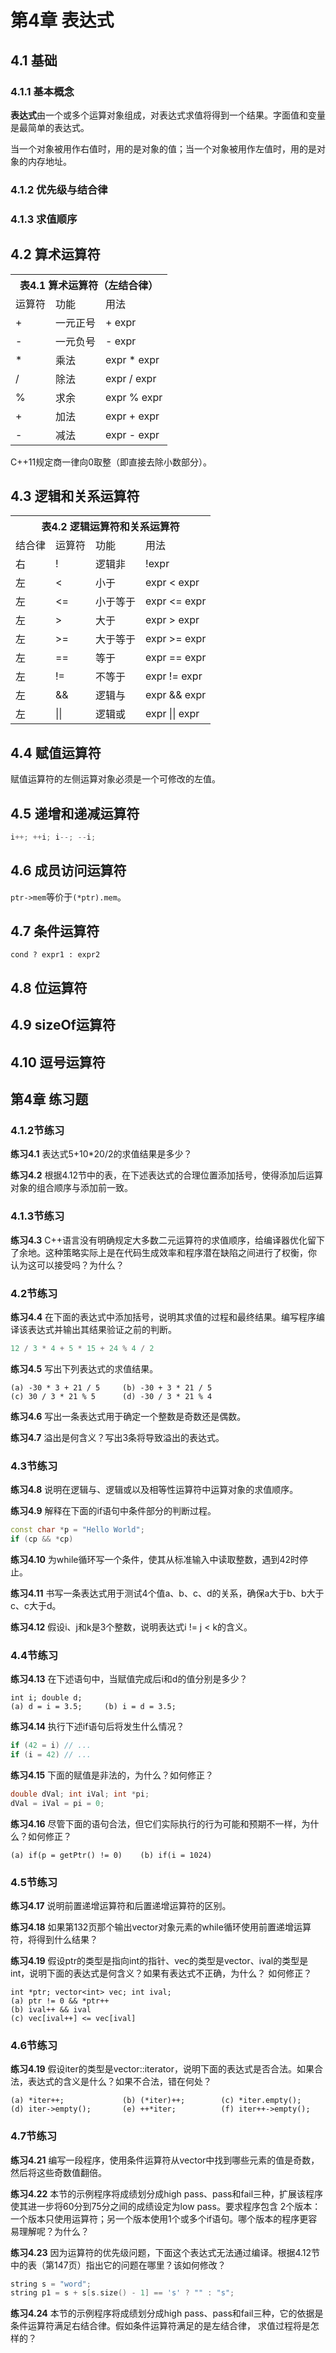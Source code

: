 # 第4章 表达式
## 4.1 基础
### 4.1.1 基本概念
**表达式**由一个或多个运算对象组成，对表达式求值将得到一个结果。字面值和变量是最简单的表达式。

当一个对象被用作右值时，用的是对象的值；当一个对象被用作左值时，用的是对象的内存地址。
### 4.1.2 优先级与结合律
### 4.1.3 求值顺序
## 4.2 算术运算符
<table>
    <tr>
        <th colspan="3">表4.1 算术运算符（左结合律）</th>
    </tr>
    <tr>
        <td>运算符</td> <td>功能</td> <td>用法</td>
    </tr>
    <tr>
        <td>+</td> <td>一元正号</td> <td>+ expr</td>
    </tr>
    <tr>
        <td>-</td> <td>一元负号</td> <td>- expr</td>
    </tr>
    <tr>
        <td>*</td> <td>乘法</td> <td>expr * expr</td>
    </tr>
    <tr>
        <td>/</td> <td>除法</td> <td>expr / expr</td>
    </tr>
    <tr>
        <td>%</td> <td>求余</td> <td>expr % expr</td>
    </tr>
    <tr>
        <td>+</td> <td>加法</td> <td>expr + expr</td>
    </tr>
    <tr>
        <td>-</td> <td>减法</td> <td>expr - expr</td>
    </tr>
</table>
C++11规定商一律向0取整（即直接去除小数部分）。

## 4.3 逻辑和关系运算符
<table>
    <tr>
        <th colspan="4">表4.2 逻辑运算符和关系运算符</th>
    </tr>
    <tr>
        <td>结合律</td> <td>运算符</td> <td>功能</td> <td>用法</td>
    </tr>
    <tr>
        <td>右</td> <td>!</td> <td>逻辑非</td> <td>!expr</td>
    </tr>
    <tr>
        <td>左</td> <td><</td> <td>小于</td> <td>expr < expr</td>
    </tr>
    <tr>
        <td>左</td> <td><=</td> <td>小于等于</td> <td>expr <= expr</td>
    </tr>
    <tr>
        <td>左</td> <td>></td> <td>大于</td> <td>expr > expr</td>
    </tr>
    <tr>
        <td>左</td> <td>>=</td> <td>大于等于</td> <td>expr >= expr</td>
    </tr>
    <tr>
        <td>左</td> <td>==</td> <td>等于</td> <td>expr == expr</td>
    </tr>
    <tr>
        <td>左</td> <td>!=</td> <td>不等于</td> <td>expr != expr</td>
    </tr>
    <tr>
        <td>左</td> <td>&&</td> <td>逻辑与</td> <td>expr && expr</td>
    </tr>
    <tr>
        <td>左</td> <td>||</td> <td>逻辑或</td> <td>expr || expr</td>
    </tr>
</table>

## 4.4 赋值运算符
赋值运算符的左侧运算对象必须是一个可修改的左值。

## 4.5 递增和递减运算符
```c++
i++; ++i; i--; --i;
```
## 4.6 成员访问运算符
`ptr->mem`等价于`(*ptr).mem`。

## 4.7 条件运算符
`cond ? expr1 : expr2`

## 4.8 位运算符

## 4.9 sizeOf运算符

## 4.10 逗号运算符



## 第4章 练习题
### 4.1.2节练习
<b>练习4.1</b> 表达式5+10*20/2的求值结果是多少？

<b>练习4.2</b> 根据4.12节中的表，在下述表达式的合理位置添加括号，使得添加后运算对象的组合顺序与添加前一致。

### 4.1.3节练习
<b>练习4.3</b> C++语言没有明确规定大多数二元运算符的求值顺序，给编译器优化留下了余地。这种策略实际上是在代码生成效率和程序潜在缺陷之间进行了权衡，你
认为这可以接受吗？为什么？

### 4.2节练习
<b>练习4.4</b> 在下面的表达式中添加括号，说明其求值的过程和最终结果。编写程序编译该表达式并输出其结果验证之前的判断。
```c++
12 / 3 * 4 + 5 * 15 + 24 % 4 / 2
```
<b>练习4.5</b> 写出下列表达式的求值结果。
```text
(a) -30 * 3 + 21 / 5     (b) -30 + 3 * 21 / 5
(c) 30 / 3 * 21 % 5      (d) -30 / 3 * 21 % 4
```
<b>练习4.6</b> 写出一条表达式用于确定一个整数是奇数还是偶数。

<b>练习4.7</b> 溢出是何含义？写出3条将导致溢出的表达式。

### 4.3节练习
<b>练习4.8</b> 说明在逻辑与、逻辑或以及相等性运算符中运算对象的求值顺序。

<b>练习4.9</b> 解释在下面的if语句中条件部分的判断过程。
```c++
const char *p = "Hello World";
if (cp && *cp)
```
<b>练习4.10</b> 为while循环写一个条件，使其从标准输入中读取整数，遇到42时停止。

<b>练习4.11</b> 书写一条表达式用于测试4个值a、b、c、d的关系，确保a大于b、b大于c、c大于d。

<b>练习4.12</b> 假设i、j和k是3个整数，说明表达式i != j < k的含义。

### 4.4节练习
<b>练习4.13</b> 在下述语句中，当赋值完成后i和d的值分别是多少？
```text
int i; double d;
(a) d = i = 3.5;     (b) i = d = 3.5;
```
<b>练习4.14</b> 执行下述if语句后将发生什么情况？
```c++
if (42 = i) // ...
if (i = 42) // ...
```
<b>练习4.15</b> 下面的赋值是非法的，为什么？如何修正？
```c++
double dVal; int iVal; int *pi;
dVal = iVal = pi = 0;
```
<b>练习4.16</b> 尽管下面的语句合法，但它们实际执行的行为可能和预期不一样，为什么？如何修正？
```text
(a) if(p = getPtr() != 0)    (b) if(i = 1024)
```

### 4.5节练习
<b>练习4.17</b> 说明前置递增运算符和后置递增运算符的区别。

<b>练习4.18</b> 如果第132页那个输出vector对象元素的while循环使用前置递增运算符，将得到什么结果？

<b>练习4.19</b> 假设ptr的类型是指向int的指针、vec的类型是vector<int>、ival的类型是int，说明下面的表达式是何含义？如果有表达式不正确，为什么？
如何修正？
```text
int *ptr; vector<int> vec; int ival;
(a) ptr != 0 && *ptr++
(b) ival++ && ival
(c) vec[ival++] <= vec[ival]
```

### 4.6节练习
<b>练习4.19</b> 假设iter的类型是vector<string>::iterator，说明下面的表达式是否合法。如果合法，表达式的含义是什么？如果不合法，错在何处？
```text
(a) *iter++;             (b) (*iter)++;        (c) *iter.empty();
(d) iter->empty();       (e) ++*iter;          (f) iter++->empty();
```
### 4.7节练习
<b>练习4.21</b> 编写一段程序，使用条件运算符从vector<int>中找到哪些元素的值是奇数，然后将这些奇数值翻倍。

<b>练习4.22</b> 本节的示例程序将成绩划分成high pass、pass和fail三种，扩展该程序使其进一步将60分到75分之间的成绩设定为low pass。要求程序包含
2个版本：一个版本只使用运算符；另一个版本使用1个或多个if语句。哪个版本的程序更容易理解呢？为什么？

<b>练习4.23</b> 因为运算符的优先级问题，下面这个表达式无法通过编译。根据4.12节中的表（第147页）指出它的问题在哪里？该如何修改？
```c++
string s = "word";
string p1 = s + s[s.size() - 1] == 's' ? "" : "s";
```
<b>练习4.24</b> 本节的示例程序将成绩划分成high pass、pass和fail三种，它的依据是条件运算符满足右结合律。假如条件运算符满足的是左结合律，
求值过程将是怎样的？






